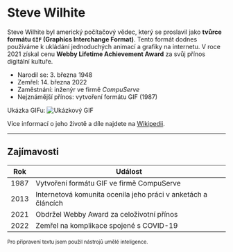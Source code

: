 # Steve Wilhite

Steve Wilhite byl americký počítačový vědec, který se proslavil jako **tvůrce formátu `GIF` (Graphics Interchange Format)**. Tento formát dodnes používáme k ukládání jednoduchých animací a grafiky na internetu. V roce 2021 získal cenu **Webby Lifetime Achievement Award** za svůj přínos digitální kultuře.

- Narodil se: 3. března 1948  
- Zemřel: 14. března 2022  
- Zaměstnání: inženýr ve firmě *CompuServe*  
- Nejznámější přínos: vytvoření formátu GIF (1987)  

Ukázka GIFu:
![Ukázkový GIF](https://upload.wikimedia.org/wikipedia/commons/2/2c/Rotating_earth_%28large%29.gif)

Více informací o jeho životě a díle najdete na [Wikipedii](https://en.wikipedia.org/wiki/Steve_Wilhite).

---

## Zajímavosti

| Rok | Událost |
|-----|---------|
| 1987 | Vytvoření formátu GIF ve firmě CompuServe |
| 2013 | Internetová komunita ocenila jeho práci v anketách a článcích |
| 2021 | Obdržel Webby Award za celoživotní přínos |
| 2022 | Zemřel na komplikace spojené s COVID-19 |

<sup> Pro připravení textu jsem použil nástrojů umělé inteligence.

